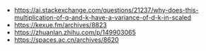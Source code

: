 - <https://ai.stackexchange.com/questions/21237/why-does-this-multiplication-of-q-and-k-have-a-variance-of-d-k-in-scaled>
- <https://kexue.fm/archives/8823>
- <https://zhuanlan.zhihu.com/p/149903065>
- https://spaces.ac.cn/archives/8620